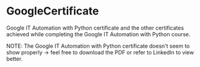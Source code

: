# GoogleCertificate
Google IT Automation with Python certificate and the other certificates achieved while completing the Google IT Automation with Python course.

NOTE: The Google IT Automation with Python certificate doesn't seem to show properly -> feel free to download the PDF or refer to LinkedIn to view better.
